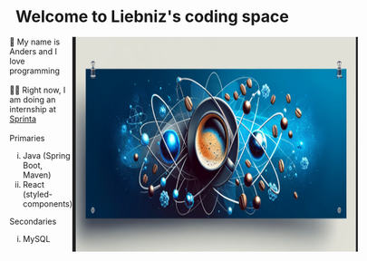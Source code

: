 <h1 align="center" class="Merriweather">Welcome to Liebniz's coding space</h1>

<div style="display: flex">
  <div 
  style="display: flex; 
  flex-direction: column; 
  align-items: left; 
  justify-content: center"> 
    <div style="">👋 My name is Anders and I love programming </div>
    <br>
    <div>👨‍🎓 Right now, I am doing an internship at <a href="sprinta.se">Sprinta</a></div>
    <br>
    <span>Primaries</span>
    <ul>
      <li type="i"> Java (Spring Boot, Maven)
      <li type="i"> React (styled-components)
    </ul>
        <span>Secondaries</span>
    <ul>
      <li type="i"> MySQL
    </ul>
  </div>
  <img src="./static/coffee-atom-banner.png" alt="Java React banner" width="auto" style="display: block; margin-left: auto; margin-right: auto" />
</div>

